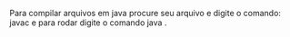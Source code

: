 Para compilar arquivos em java procure seu arquivo e digite o comando: javac <arquivo> e para rodar digite o comando java <arquivo>.
